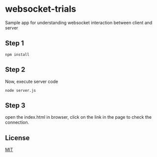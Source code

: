 # websocket-trials
Sample app for understanding websocket interaction between client and server

## Step 1
```
npm install
```
## Step 2
Now, execute server code
```
node server.js
```
## Step 3
open the index.html in browser, click on the link in the page to check the connection.

## License

[MIT](LICENSE)
